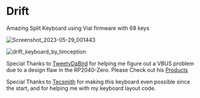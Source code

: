 # Drift
Amazing Split Keyboard using Vial firmware with 68 keys

![Screenshot_2023-05-29_001443](https://github.com/Timception/Drift/assets/84595044/d5eeea8e-e628-46cf-976a-de479df8fe11)

![drift_keyboard_by_timception](https://github.com/Timception/Drift/assets/84595044/88ffdb2f-f99e-4f60-8cd7-72af227072af)

Special Thanks to [TweetyDaBird](https://github.com/TweetyDaBird) for helping me figure out a VBUS problem due to a design flaw in the RP2040-Zero.
Please Check out his [Products](https://lectronz.com/stores/tweetys-wild-thinking)

Special Thanks to [Tecsmith](https://github.com/Tecsmith) for making this keyboard even possible since the start, and for helping me with my keyboard layout code.
